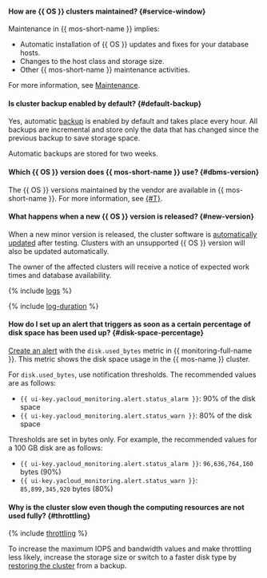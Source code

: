 #### How are {{ OS }} clusters maintained? {#service-window}

Maintenance in {{ mos-short-name }} implies:

* Automatic installation of {{ OS }} updates and fixes for your database hosts.
* Changes to the host class and storage size.
* Other {{ mos-short-name }} maintenance activities.

For more information, see [Maintenance](../../managed-opensearch/concepts/maintenance.md).

#### Is cluster backup enabled by default? {#default-backup}

Yes, automatic [backup](../../managed-opensearch/concepts/backup.md) is enabled by default and takes place every hour. All backups are incremental and store only the data that has changed since the previous backup to save storage space.

Automatic backups are stored for two weeks.

#### Which {{ OS }} version does {{ mos-short-name }} use? {#dbms-version}

The {{ OS }} versions maintained by the vendor are available in {{ mos-short-name }}. For more information, see [{#T}](../../managed-opensearch/concepts/update-policy.md).

#### What happens when a new {{ OS }} version is released? {#new-version}

When a new minor version is released, the cluster software is [automatically updated](../../managed-opensearch/concepts/update-policy.md) after testing. Clusters with an unsupported {{ OS }} version will also be updated automatically.

The owner of the affected clusters will receive a notice of expected work times and database availability.

{% include [logs](../logs.md) %}

{% include [log-duration](../../_includes/mdb/log-duration-qa.md) %}

#### How do I set up an alert that triggers as soon as a certain percentage of disk space has been used up? {#disk-space-percentage}

[Create an alert](../../managed-opensearch/operations/monitoring.md#monitoring-integration) with the `disk.used_bytes` metric in {{ monitoring-full-name }}. This metric shows the disk space usage in the {{ mos-name }} cluster.

For `disk.used_bytes`, use notification thresholds. The recommended values are as follows:

* `{{ ui-key.yacloud_monitoring.alert.status_alarm }}`: 90% of the disk space
* `{{ ui-key.yacloud_monitoring.alert.status_warn }}`: 80% of the disk space

Thresholds are set in bytes only. For example, the recommended values for a 100 GB disk are as follows:

* `{{ ui-key.yacloud_monitoring.alert.status_alarm }}`: `96,636,764,160` bytes (90%)
* `{{ ui-key.yacloud_monitoring.alert.status_warn }}`: `85,899,345,920` bytes (80%)

#### Why is the cluster slow even though the computing resources are not used fully? {#throttling}

{% include [throttling](../throttling.md) %}

To increase the maximum IOPS and bandwidth values and make throttling less likely, increase the storage size or switch to a faster disk type by [restoring the cluster](../../managed-opensearch/operations/cluster-backups.md#restore) from a backup.
